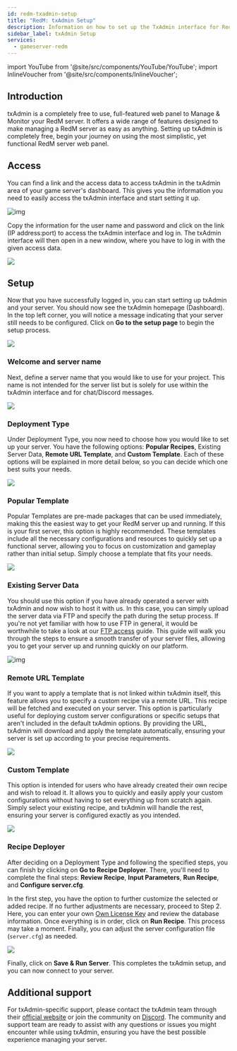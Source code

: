 ```yaml
---
id: redm-txadmin-setup
title: "RedM: txAdmin Setup"
description: Information on how to set up the TxAdmin interface for RedM game servers from ZAP-Hosting - ZAP-Hosting.com documentation
sidebar_label: txAdmin Setup
services:
  - gameserver-redm
---
```


import YouTube from '@site/src/components/YouTube/YouTube';
import InlineVoucher from '@site/src/components/InlineVoucher';

## Introduction

txAdmin is a completely free to use, full-featured web panel to Manage & Monitor your RedM server. It offers a wide range of features designed to make managing a RedM server as easy as anything. Setting up txAdmin is completely free, begin your journey on using the most simplistic, yet functional RedM server web panel.

<InlineVoucher />

## Access

You can find a link and the access data to access txAdmin in the txAdmin area of your game server's dashboard. This gives you the information you need to easily access the txAdmin interface and start setting it up.

![img](https://screensaver01.zap-hosting.com/index.php/s/6gJa3qsymE2kzCi/download)

Copy the information for the user name and password and click on the link (IP address:port) to access the txAdmin interface and log in. The txAdmin interface will then open in a new window, where you have to log in with the given access data. 

![](https://screensaver01.zap-hosting.com/index.php/s/pp8GLQBoX4LoqTA/preview)



## Setup

Now that you have successfully logged in, you can start setting up txAdmin and your server. You should now see the txAdmin homepage (Dashboard). In the top left corner, you will notice a message indicating that your server still needs to be configured. Click on **Go to the setup page** to begin the setup process.

![](https://screensaver01.zap-hosting.com/index.php/s/oXakf3qoJaim7ex/download)



### Welcome and server name

Next, define a server name that you would like to use for your project. This name is not intended for the server list but is solely for use within the txAdmin interface and for chat/Discord messages.

![](https://screensaver01.zap-hosting.com/index.php/s/FCmd5xQ89wSPHfe/preview)



### Deployment Type

Under Deployment Type, you now need to choose how you would like to set up your server. You have the following options: **Popular Recipes**, Existing Server Data, **Remote URL Template**, and **Custom Template**. Each of these options will be explained in more detail below, so you can decide which one best suits your needs.

![](https://screensaver01.zap-hosting.com/index.php/s/52HfyJSNLscApNE/preview)



### Popular Template

Popular Templates are pre-made packages that can be used immediately, making this the easiest way to get your RedM server up and running. If this is your first server, this option is highly recommended. These templates include all the necessary configurations and resources to quickly set up a functional server, allowing you to focus on customization and gameplay rather than initial setup. Simply choose a template that fits your needs.

![](https://screensaver01.zap-hosting.com/index.php/s/rrw962gMMpn86fW/preview)



### Existing Server Data

You should use this option if you have already operated a server with txAdmin and now wish to host it with us. In this case, you can simply upload the server data via FTP and specify the path during the setup process. If you're not yet familiar with how to use FTP in general, it would be worthwhile to take a look at our [FTP access](gameserver-ftpaccess.md) guide. This guide will walk you through the steps to ensure a smooth transfer of your server files, allowing you to get your server up and running quickly on our platform.

![img](https://screensaver01.zap-hosting.com/index.php/s/jCZ4DffkkAHA6dj/preview)





### Remote URL Template

If you want to apply a template that is not linked within txAdmin itself, this feature allows you to specify a custom recipe via a remote URL. This recipe will be fetched and executed on your server. This option is particularly useful for deploying custom server configurations or specific setups that aren't included in the default txAdmin options. By providing the URL, txAdmin will download and apply the template automatically, ensuring your server is set up according to your precise requirements.

![](https://screensaver01.zap-hosting.com/index.php/s/jrGzTGp9FwLc82i/preview)

### Custom Template

This option is intended for users who have already created their own recipe and wish to reload it. It allows you to quickly and easily apply your custom configurations without having to set everything up from scratch again. Simply select your existing recipe, and txAdmin will handle the rest, ensuring your server is configured exactly as you intended.

![](https://screensaver01.zap-hosting.com/index.php/s/Z75q5RKakwfpHGy/preview)



### Recipe Deployer

After deciding on a Deployment Type and following the specified steps, you can finish by clicking on **Go to Recipe Deployer**. There, you'll need to complete the final steps: **Review Recipe**, **Input Parameters**, **Run Recipe**, and **Configure server.cfg**.

In the first step, you have the option to further customize the selected or added recipe. If no further adjustments are necessary, proceed to Step 2. Here, you can enter your own [Own License Key](redm-licensekey.md) and review the database information. Once everything is in order, click on **Run Recipe**. This process may take a moment. Finally, you can adjust the server configuration file (`server.cfg`) as needed.

![](https://screensaver01.zap-hosting.com/index.php/s/wFMD576sBQAAdxZ/download)

Finally, click on **Save & Run Server**. This completes the txAdmin setup, and you can now connect to your server.


## Additional support

For txAdmin-specific support, please contact the txAdmin team through their [official website](https://txadm.in/) or join the community on [Discord](https://discord.gg/txAdmin/). The community and support team are ready to assist with any questions or issues you might encounter while using txAdmin, ensuring you have the best possible experience managing your server.
